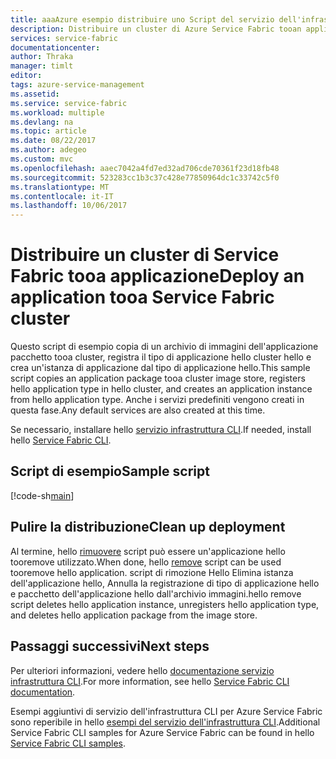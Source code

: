 ```yaml
---
title: aaaAzure esempio distribuire uno Script del servizio dell'infrastruttura CLI
description: Distribuire un cluster di Azure Service Fabric tooan applicazione utilizzando hello CLI di Azure Service Fabric
services: service-fabric
documentationcenter: 
author: Thraka
manager: timlt
editor: 
tags: azure-service-management
ms.assetid: 
ms.service: service-fabric
ms.workload: multiple
ms.devlang: na
ms.topic: article
ms.date: 08/22/2017
ms.author: adegeo
ms.custom: mvc
ms.openlocfilehash: aaec7042a4fd7ed32ad706cde70361f23d18fb48
ms.sourcegitcommit: 523283cc1b3c37c428e77850964dc1c33742c5f0
ms.translationtype: MT
ms.contentlocale: it-IT
ms.lasthandoff: 10/06/2017
---
```

# <a name="deploy-an-application-tooa-service-fabric-cluster"></a><span data-ttu-id="a07be-103">Distribuire un cluster di Service Fabric tooa applicazione</span><span class="sxs-lookup"><span data-stu-id="a07be-103">Deploy an application tooa Service Fabric cluster</span></span>

<span data-ttu-id="a07be-104">Questo script di esempio copia di un archivio di immagini dell'applicazione pacchetto tooa cluster, registra il tipo di applicazione hello cluster hello e crea un'istanza di applicazione dal tipo di applicazione hello.</span><span class="sxs-lookup"><span data-stu-id="a07be-104">This sample script copies an application package tooa cluster image store, registers hello application type in hello cluster, and creates an application instance from hello application type.</span></span> <span data-ttu-id="a07be-105">Anche i servizi predefiniti vengono creati in questa fase.</span><span class="sxs-lookup"><span data-stu-id="a07be-105">Any default services are also created at this time.</span></span>

<span data-ttu-id="a07be-106">Se necessario, installare hello [servizio infrastruttura CLI](../service-fabric-cli.md).</span><span class="sxs-lookup"><span data-stu-id="a07be-106">If needed, install hello [Service Fabric CLI](../service-fabric-cli.md).</span></span>

## <a name="sample-script"></a><span data-ttu-id="a07be-107">Script di esempio</span><span class="sxs-lookup"><span data-stu-id="a07be-107">Sample script</span></span>

[!code-sh[main](../../../cli_scripts/service-fabric/deploy-application/deploy-application.sh "Deploy an application tooa cluster")]

## <a name="clean-up-deployment"></a><span data-ttu-id="a07be-108">Pulire la distribuzione</span><span class="sxs-lookup"><span data-stu-id="a07be-108">Clean up deployment</span></span>

<span data-ttu-id="a07be-109">Al termine, hello [rimuovere](cli-remove-application.md) script può essere un'applicazione hello tooremove utilizzato.</span><span class="sxs-lookup"><span data-stu-id="a07be-109">When done, hello [remove](cli-remove-application.md) script can be used tooremove hello application.</span></span> <span data-ttu-id="a07be-110">script di rimozione Hello Elimina istanza dell'applicazione hello, Annulla la registrazione di tipo di applicazione hello e pacchetto dell'applicazione hello dall'archivio immagini.</span><span class="sxs-lookup"><span data-stu-id="a07be-110">hello remove script deletes hello application instance, unregisters hello application type, and deletes hello application package from the image store.</span></span>

## <a name="next-steps"></a><span data-ttu-id="a07be-111">Passaggi successivi</span><span class="sxs-lookup"><span data-stu-id="a07be-111">Next steps</span></span>

<span data-ttu-id="a07be-112">Per ulteriori informazioni, vedere hello [documentazione servizio infrastruttura CLI](../service-fabric-cli.md).</span><span class="sxs-lookup"><span data-stu-id="a07be-112">For more information, see hello [Service Fabric CLI documentation](../service-fabric-cli.md).</span></span>

<span data-ttu-id="a07be-113">Esempi aggiuntivi di servizio dell'infrastruttura CLI per Azure Service Fabric sono reperibile in hello [esempi del servizio dell'infrastruttura CLI](../samples-cli.md).</span><span class="sxs-lookup"><span data-stu-id="a07be-113">Additional Service Fabric CLI samples for Azure Service Fabric can be found in hello [Service Fabric CLI samples](../samples-cli.md).</span></span>
